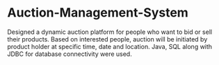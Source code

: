 # Auction-Management-System
Designed a dynamic auction platform for people who want to bid or sell their products. Based on interested people, auction will be initiated by product holder at specific time, date and location. Java, SQL along with JDBC for database connectivity were used.
